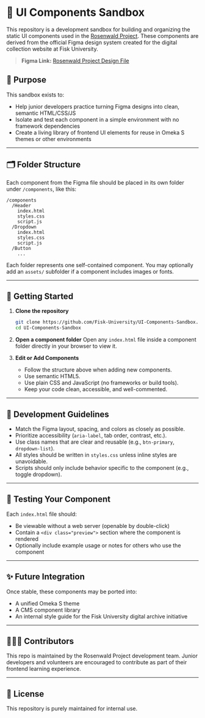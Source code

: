 # 🎨 UI Components Sandbox

This repository is a development sandbox for building and organizing the static UI components used in the [Rosenwald Project](https://github.com/Fisk-University). These components are derived from the official Figma design system created for the digital collection website at Fisk University.

> **Figma Link:** [Rosenwald Project Design File](https://www.figma.com/design/Qy3lGxQZLrAd4cOQ8IECBe/Fisk?node-id=858-653&t=qAtodchDZWe7qUgN-0)

## 📌 Purpose

This sandbox exists to:
- Help junior developers practice turning Figma designs into clean, semantic HTML/CSS/JS
- Isolate and test each component in a simple environment with no framework dependencies
- Create a living library of frontend UI elements for reuse in Omeka S themes or other environments

---

## 🗂 Folder Structure

Each component from the Figma file should be placed in its own folder under `/components`, like this:

```
/components
  /Header
    index.html
    styles.css
    script.js
  /Dropdown
    index.html
    styles.css
    script.js
  /Button
    ...
```

Each folder represents one self-contained component. You may optionally add an `assets/` subfolder if a component includes images or fonts.

---

## 🚀 Getting Started

1. **Clone the repository**
   ```bash
   git clone https://github.com/Fisk-University/UI-Components-Sandbox.git
   cd UI-Components-Sandbox
   ```

2. **Open a component folder**
   Open any `index.html` file inside a component folder directly in your browser to view it.

3. **Edit or Add Components**
   - Follow the structure above when adding new components.
   - Use semantic HTML5.
   - Use plain CSS and JavaScript (no frameworks or build tools).
   - Keep your code clean, accessible, and well-commented.

---

## 📀 Development Guidelines

- Match the Figma layout, spacing, and colors as closely as possible.
- Prioritize accessibility (`aria-label`, tab order, contrast, etc.).
- Use class names that are clear and reusable (e.g., `btn-primary`, `dropdown-list`).
- All styles should be written in `styles.css` unless inline styles are unavoidable.
- Scripts should only include behavior specific to the component (e.g., toggle dropdown).

---

## 🧪 Testing Your Component

Each `index.html` file should:
- Be viewable without a web server (openable by double-click)
- Contain a `<div class="preview">` section where the component is rendered
- Optionally include example usage or notes for others who use the component

---

## ✨ Future Integration

Once stable, these components may be ported into:
- A unified Omeka S theme
- A CMS component library
- An internal style guide for the Fisk University digital archive initiative

---

## 👩🏽‍💻 Contributors

This repo is maintained by the Rosenwald Project development team. Junior developers and volunteers are encouraged to contribute as part of their frontend learning experience.

---

## 📄 License

This repository is purely maintained for internal use.
